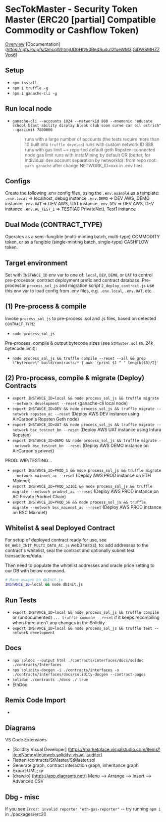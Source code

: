 # SecTokMaster - Security Token Master (ERC20 [partial] Compatible Commodity or Cashflow Token)

[Overview](./contracts/Interfaces/docs/OVERVIEW__STM.md)
[Documentation] (https://ipfs.io/ipfs/QmcqWhtmjUDbHfzk3Be4Sudu12foeWM3jGiDWSMHZZVps6)

## Setup
- `npm install`
- `npm i truffle -g`
- `npm i ganache-cli -g`

## Run local node
- `ganache-cli --accounts 1024 --networkId 888 --mnemonic "educate school blast ability display bleak club soon curve car oil ostrich" --gasLimit 7800000`
  > runs with a large number of accounts (the tests require more than 10 built into `truffle develop`)
  > runs with custom network ID 888
  > runs with gas limit ~= reported default geth Ropsten-connected node gas limit
  > runs with InstaMining by default
  > OR (better, for individual dev account separation by networkId): from repo root: `yarn ganache` after change NETWORK_ID=xxx in .env files.

## Configs
Create the following .env config files, using the `.env.example` as a template:
`.env.local` => localhost, debug instance
`.env.DEMO` => DEV AWS, DEMO instance
`.env.UAT` => DEV AWS, UAT instance
`.env.DEV` => DEV AWS, DEV instance
`.env.AC_TEST_1` => TEST(AC PrivateNet), Test1 instance

## Dual Mode (CONTRACT_TYPE)
Operates as a semi-fungible (multi-minting batch, multi-type) COMMODITY token, or as a fungible (single-minting batch, single-type) CASHFLOW token.

## Target environment
Set with `INSTANCE_ID` env var to one of: `local`, `DEV`, `DEMO`, or `UAT` to control pre-processor, contract deployment prefix and contract database.
Pre-processor `process_sol_js` and migration script `2_deploy_contract.js` use this env var to load config from .env files, e.g. `.env.local`, `.env.UAT`, etc.

## (1) Pre-process & compile
Invoke `process_sol_js` to pre-process .sol and .js files, based on detected `CONTRACT_TYPE`:
- `node process_sol_js`

Pre-process, compile & output bytecode sizes (see `StMaster.sol` re. 24k bytecode limit):
- `node process_sol_js && truffle compile --reset --all && grep \"bytecode\" build/contracts/* | awk '{print $1 " " length($3)/2}'`

## (2) Pro-process, compile & migrate (Deploy) Contracts
- `export INSTANCE_ID=local && node process_sol_js && truffle migrate --network development --reset` (ganache-cli local node)
- `export INSTANCE_ID=DEV && node process_sol_js && truffle migrate --network ropsten_ac --reset` (Deploy AWS DEV instance using AirCarbon's Ropsten Geth node)
- `export INSTANCE_ID=UAT && node process_sol_js && truffle migrate --network bsc_testnet_bn --reset` (Deploy AWS UAT instance using Infura Ropsten)
- `export INSTANCE_ID=DEMO && node process_sol_js && truffle migrate --network bsc_testnet_bn --reset` (Deploy AWS DEMO instance on AirCarbon's privnet)

PROD: WIP/TESTING...
- `export INSTANCE_ID=PROD_1 && node process_sol_js && truffle migrate --network mainnet_ac --reset` (Deploy AWS PROD instance on ETH Mainnet)
- `export INSTANCE_ID=PROD_52101 && node process_sol_js && truffle migrate --network prodnet_ac --reset` (Deploy AWS PROD instance on AC Private Prodnet Chain)
- `export INSTANCE_ID=PROD_56 && node process_sol_js && truffle migrate --network bsc_mainnet_ac --reset` (Deploy AWS PROD instance on BSC Mainnet)

## Whitelist & seal Deployed Contract
For setup of deployed contract ready for use, see `04_Web3_INIT_MULTI_DATA_AC.js` web3 test(s), to: add addresses to the contract's whitelist, seal the contract and optionally submit test transactions/data.

Then need to populate the whitelist addresses and oracle price setting to our DB with below command.

```sh
# More usages on dbInit.js
INSTANCE_ID=local && node dbInit.js
```

## Run Tests
- `export INSTANCE_ID=local && node process_sol_js && truffle compile` or (undocumented) `... truffle compile --reset` if it keeps recompiling when there aren't any changes in the Solidity
- `export INSTANCE_ID=local && node process_sol_js && truffle test --network development`

## Docs
- `npx soldoc --output html ./contracts/interfaces/docs/soldoc ./contracts/Interfaces`
- `npx solidity-docgen -i ./contracts/interfaces -o ./contracts/interfaces/docs/solidity-docgen --contract-pages`
- `solidoc ./contracts ./docs ./ true`
- EthDoc

## Remix Code Import
- 

## Diagrams
VS Code Extensions
- [Solidity Visual Developer] (https://marketplace.visualstudio.com/items?itemName=tintinweb.solidity-visual-auditor)
- Flatten /contracts/StMaster/StMaster.sol
- Generate graph, contract interaction graph, inheritance graph
- Export UML; or
- [draw.io] (https://app.diagrams.net/) Menu --> Arrange --> Insert --> Advanced CSV
## Dbg - misc
If you see `Error: invalid reporter "eth-gas-reporter"` -- try running `npm i` in ./packages/erc20

